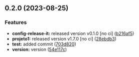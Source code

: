 

## 0.2.0 (2023-08-25)


### Features

* **config-release-it:** released version v0.1.0 [no ci] ([b216af5](https://github.com/RodrigoPerlin/monorepo/commit/b216af5992a1725dad45b5521b9e885e567763db))
* **projeto1:** released version v1.7.0 [no ci] ([28ebdb3](https://github.com/RodrigoPerlin/monorepo/commit/28ebdb3501bf2ce4576b28404b0ee0816ec7cbdc))
* **test:** added commit ([703d820](https://github.com/RodrigoPerlin/monorepo/commit/703d820a67a78638ddaf2bde1524a2ee452cb423))
* **version:** version ([54e117c](https://github.com/RodrigoPerlin/monorepo/commit/54e117ceb9bfbd8f2518729af2325f344ad69015))